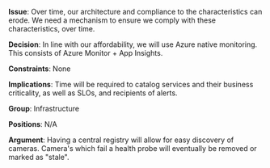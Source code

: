 
**Issue**: Over time, our architecture and compliance to the characteristics can erode. We need a mechanism to ensure we comply with these characteristics, over time.

**Decision**: In line with our affordability, we will use Azure native monitoring. This consists of Azure Monitor + App Insights.

**Constraints**: None

**Implications**: Time will be required to catalog services and their business criticality, as well as SLOs, and recipients of alerts.

**Group**: Infrastructure

**Positions**: N/A

**Argument**: Having a central registry will allow for easy discovery of cameras. Camera's which fail a health probe will eventually be removed or marked as "stale".

